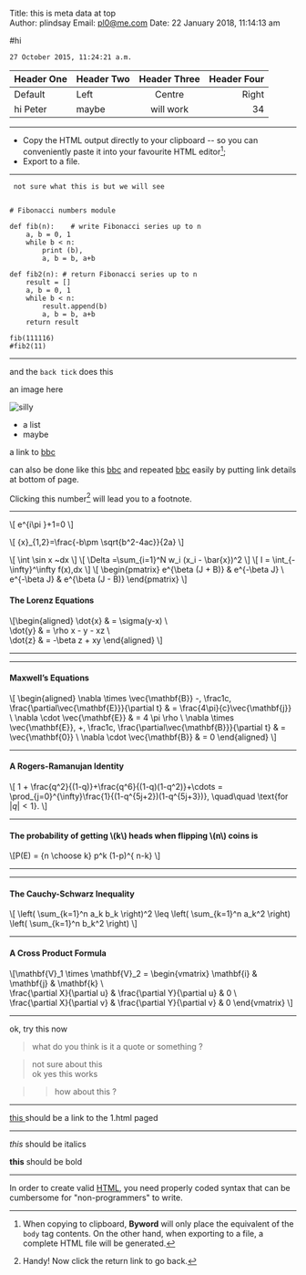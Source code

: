 Title:   this is meta data at top  
Author: plindsay
Email:  pl0@me.com
Date:   22 January 2018, 11:14:13 am


#hi  

    27 October 2015, 11:24:21 a.m.

| Header One | Header Two | Header Three | Header Four |
| ---------- | :--------- | :----------: | ----------: |
| Default    | Left       | Centre       | Right       |
| hi Peter| maybe| will work| 34 |

---

* Copy the HTML output directly to your clipboard -- so you can conveniently paste it into your favourite HTML editor[^fn-export];
* Export to a file.

[^fn-export]: When copying to clipboard, **Byword** will only place the equivalent of the `body` tag contents. On the other hand, when exporting to a file, a complete HTML file will be generated.



---

     not sure what this is but we will see

````
     
# Fibonacci numbers module

def fib(n):    # write Fibonacci series up to n
    a, b = 0, 1
    while b < n:
        print (b),
        a, b = b, a+b

def fib2(n): # return Fibonacci series up to n
    result = []
    a, b = 0, 1
    while b < n:
        result.append(b)
        a, b = b, a+b
    return result

fib(111116)
#fib2(11)

````
           
---     
     
and the `back tick` does this

an image here

![silly]("https://www.dropbox.com/s/incefwzo98ojtjd/car.png?dl=0" "what title")

* a list
* maybe

a link to [ bbc ](http://www.bbc.co.uk)

can also be done like this [bbc] and repeated [bbc] easily by putting link details at bottom of page.

Clicking this number[^fn-2] will lead you to a footnote.

[^fn-2]: Handy! Now click the return link to go back.


---

\\[ e^{i\pi }+1=0 \\] 

\\[ {x}_{1,2}=\frac{-b\pm \sqrt{b^2-4ac}}{2a} \\]

\\[ \int \sin x ~dx \\]
\\[ \Delta =\sum_{i=1}^N w_i (x_i - \bar{x})^2 \\]
\\[ I =  \int_{-\infty}^\infty f(x)\,dx   \\]
\\[ \begin{pmatrix}
e^{\beta (J + B)}  & e^{-\beta J}  \\
e^{-\beta J}  & e^{\beta (J - B)} 
\end{pmatrix} \\]

#### The Lorenz Equations

\\[\begin{aligned}
\dot{x} & = \sigma(y-x) \\\
\dot{y} & = \rho x - y - xz \\\
\dot{z} & = -\beta z + xy
\end{aligned} \\]


---

---

#### Maxwell’s Equations

\\[  \begin{aligned}
\nabla \times \vec{\mathbf{B}} -\, \frac1c\, \frac{\partial\vec{\mathbf{E}}}{\partial t} & = \frac{4\pi}{c}\vec{\mathbf{j}} \\   \nabla \cdot \vec{\mathbf{E}} & = 4 \pi \rho \\
\nabla \times \vec{\mathbf{E}}\, +\, \frac1c\, \frac{\partial\vec{\mathbf{B}}}{\partial t} & = \vec{\mathbf{0}} \\
\nabla \cdot \vec{\mathbf{B}} & = 0 \end{aligned}
\\]

---

#### A Rogers-Ramanujan Identity

\\[  1 +  \frac{q^2}{(1-q)}+\frac{q^6}{(1-q)(1-q^2)}+\cdots =
\prod_{j=0}^{\infty}\frac{1}{(1-q^{5j+2})(1-q^{5j+3})},
\quad\quad \text{for $|q|<1$}. \\]


---

#### The probability of getting \\(k\\) heads when flipping \\(n\\) coins is

\\[P(E) = {n \choose k} p^k (1-p)^{ n-k} \\]

---
---

#### The Cauchy-Schwarz Inequality

\\[ \left( \sum\_{k=1}^n a_k b_k \right)^2 \leq \left( \sum\_{k=1}^n a_k^2 \right) \left( \sum_{k=1}^n b_k^2 \right) \\]

---

#### A Cross Product Formula

\\[\mathbf{V}\_1 \times \mathbf{V}\_2 =  \begin{vmatrix}
\mathbf{i} & \mathbf{j} & \mathbf{k} \\\
\frac{\partial X}{\partial u} &  \frac{\partial Y}{\partial u} & 0 \\\
\frac{\partial X}{\partial v} &  \frac{\partial Y}{\partial v} & 0
\end{vmatrix} \\]

---




ok, try this now

> what do you think is it a quote or something ?

> not sure about this   
> ok yes this works

>> how about this ?

---

[this ](1.html) should be a link to the 1.html paged

---


*this* should be italics

**this** should be bold

---

In order to create valid [HTML], you need properly
coded syntax that can be cumbersome for 
"non-programmers" to write.


[HTML]: http://en.wikipedia.org/wiki/HTML
[BBC]: http://www.bbc.co.uk